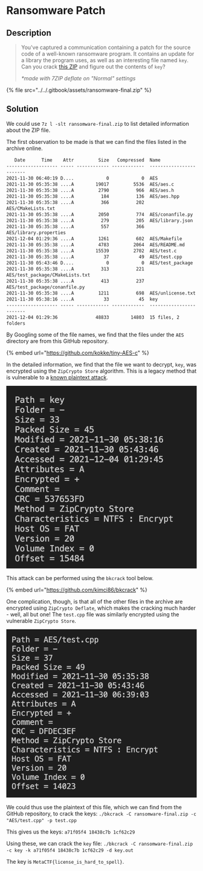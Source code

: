 # Ransomware Patch

## Description

> You've captured a communication containing a patch for the source code of a well-known ransomware program. It contains an update for a library the program uses, as well as an interesting file named `key`. Can you crack [this ZIP](https://metaproblems.com/f807f1b6beeecc351ab76d1353e403e8/ransomware-final.zip) and figure out the contents of `key`?
>
> _\*made with 7ZIP deflate on "Normal" settings_

{% file src="../../.gitbook/assets/ransomware-final.zip" %}

## Solution

We could use `7z l -slt ransomware-final.zip` to list detailed information about the ZIP file.

The first observation to be made is that we can find the files listed in the archive online.

```
   Date      Time    Attr         Size   Compressed  Name
------------------- ----- ------------ ------------  ------------------------
2021-11-30 06:40:19 D....            0            0  AES
2021-11-30 05:35:38 ....A        19017         5536  AES/aes.c
2021-11-30 05:35:38 ....A         2790          966  AES/aes.h
2021-11-30 05:35:38 ....A          184          136  AES/aes.hpp
2021-11-30 05:35:38 ....A          366          202  AES/CMakeLists.txt
2021-11-30 05:35:38 ....A         2050          774  AES/conanfile.py
2021-11-30 05:35:38 ....A          279          205  AES/library.json
2021-11-30 05:35:38 ....A          557          366  AES/library.properties
2021-12-04 01:29:36 ....A         1261          602  AES/Makefile
2021-11-30 05:35:38 ....A         4783         2064  AES/README.md
2021-11-30 05:35:38 ....A        15539         2702  AES/test.c
2021-11-30 05:35:38 ....A           37           49  AES/test.cpp
2021-11-30 05:43:46 D....            0            0  AES/test_package
2021-11-30 05:35:38 ....A          313          221  AES/test_package/CMakeLists.txt
2021-11-30 05:35:38 ....A          413          237  AES/test_package/conanfile.py
2021-11-30 05:35:38 ....A         1211          698  AES/unlicense.txt
2021-11-30 05:38:16 ....A           33           45  key
------------------- ----- ------------ ------------  ------------------------
2021-12-04 01:29:36              48833        14803  15 files, 2 folders
```

By Googling some of the file names, we find that the files under the `AES` directory are from this GitHub repository.

{% embed url="https://github.com/kokke/tiny-AES-c" %}

In the detailed information, we find that the file we want to decrypt, `key`, was encrypted using the `ZipCrypto Store` algorithm. This is a legacy method that is vulnerable to a [known plaintext attack](https://anter.dev/posts/plaintext-attack-zipcrypto/).&#x20;

![](<../../.gitbook/assets/Screenshot 2021-12-07 at 5.17.55 PM.png>)

This attack can be performed using the `bkcrack` tool below.

{% embed url="https://github.com/kimci86/bkcrack" %}

One complication, though, is that all of the other files in the archive are encrypted using `ZipCrypto Deflate`, which makes the cracking much harder - well, all but one! The `test.cpp` file was similarly encrypted using the vulnerable `ZipCrypto Store`.

![](<../../.gitbook/assets/Screenshot 2021-12-07 at 5.21.20 PM.png>)

We could thus use the plaintext of this file, which we can find from the GitHub repository, to crack the keys: `./bkcrack -C ransomware-final.zip -c "AES/test.cpp" -p test.cpp`

This gives us the keys: `a71f05f4 18438c7b 1cf62c29`

Using these, we can crack the `key` file: `./bkcrack -C ransomware-final.zip -c key -k a71f05f4 18438c7b 1cf62c29 -d key.out`

The key is `MetaCTF{license_is_hard_to_spell}`.
